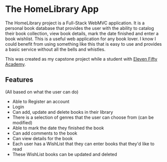 # **The HomeLibrary App**

The HomeLibrary project is a Full-Stack WebMVC application.  It is a personal book database that provides the user with the ability to catalog their book collection, view book details, mark the date finished and enter a book wishlist.  This is a useful web application for any book lover.  I know I could benefit from using something like this that is easy to use and provides a basic service without all the bells and whistles.

This was created as my capstone project while a student with [Eleven Fifty Academy](https://www.elevenfifty.org/).

## Features
(All based on what the user can do)

- Able to Register an account 
- Login
- Can add, update and delete books in their library
- There is a selection of genres that the user can choose from (can be modified)
- Able to mark the date they finished the book
- Can add comments to the book
- Can view details for the book
- Each user has a WishList that they can enter books that they'd like to read 
- These WishList books can be updated and deleted



